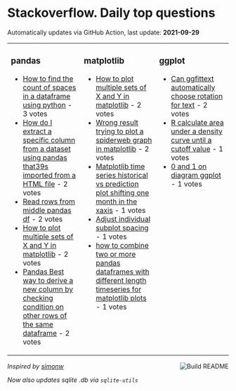 # Stackoverflow. Daily top questions 

Automatically updates via GitHub Action, last update: **<!-- date starts -->2021-09-29<!-- date ends -->**


<table><tr><td valign="top" width="33%">

### pandas
<!-- pandas starts -->
* [How to find the count of spaces in a dataframe using python](https://stackoverflow.com/questions/69370793/how-to-find-the-count-of-spaces-in-a-dataframe-using-python) - 3 votes
* [How do I extract a specific column from a dataset using pandas that39s imported from a HTML file](https://stackoverflow.com/questions/69373046/how-do-i-extract-a-specific-column-from-a-dataset-using-pandas-thats-imported-f) - 2 votes
* [Read rows from middle pandas df](https://stackoverflow.com/questions/69370097/read-rows-from-middle-pandas-df) - 2 votes
* [How to plot multiple sets of X and Y in matplotlib](https://stackoverflow.com/questions/69380056/how-to-plot-multiple-sets-of-x-and-y-in-matplotlib) - 2 votes
* [Pandas  Best way to derive a new column by checking condition on other rows of the same dataframe](https://stackoverflow.com/questions/69378344/pandas-best-way-to-derive-a-new-column-by-checking-condition-on-other-rows-of) - 2 votes
<!-- pandas ends -->
</td><td valign="top" width="34%">


### matplotlib
<!-- matplotlib starts -->
* [How to plot multiple sets of X and Y in matplotlib](https://stackoverflow.com/questions/69380056/how-to-plot-multiple-sets-of-x-and-y-in-matplotlib) - 2 votes
* [Wrong result trying to plot a spiderweb graph in matplotlib](https://stackoverflow.com/questions/69376490/wrong-result-trying-to-plot-a-spider-web-graph-in-matplotlib) - 2 votes
* [Matplotlib time series historical vs prediction plot shifting one month in the xaxis](https://stackoverflow.com/questions/69379876/matplotlib-time-series-historical-vs-prediction-plot-shifting-one-month-in-the-x) - 1 votes
* [Adjust individual subplot spacing](https://stackoverflow.com/questions/69373528/adjust-individual-subplot-spacing) - 1 votes
* [how to combine two or more pandas dataframes with different length timeseries for matplotlib plots](https://stackoverflow.com/questions/69369993/how-to-combine-two-or-more-pandas-dataframes-with-different-length-time-series-f) - 1 votes
<!-- matplotlib ends -->
</td><td valign="top" width="34%">


### ggplot
<!-- ggplot2 starts -->
* [Can ggfittext automatically choose rotation for text](https://stackoverflow.com/questions/69380304/can-ggfittext-automatically-choose-rotation-for-text) - 2 votes
* [R calculate area under a density curve until a cutoff value](https://stackoverflow.com/questions/69375009/r-calculate-area-under-a-density-curve-until-a-cutoff-value) - 1 votes
* [0 and 1 on diagram ggplot](https://stackoverflow.com/questions/69370634/0-and-1-on-diagram-ggplot) - 1 votes
<!-- ggplot2 ends -->
</td></tr></table>

<a href="https://github.com/hp0404/hp0404/actions"><img src="https://github.com/hp0404/hp0404/workflows/Build%20README/badge.svg" align="right" alt="Build README"></a> <p>*Inspired by  [simonw](https://github.com/simonw/simonw)*</p> <p> *Now also updates sqlite .db via `sqlite-utils`* </p>
